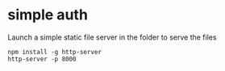 # simple auth

Launch a simple static file server in the folder to serve the files

```
npm install -g http-server
http-server -p 8000

```